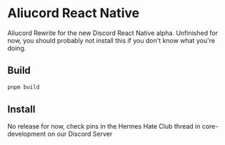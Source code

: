 # Aliucord React Native

Aliucord Rewrite for the new Discord React Native alpha. Unfinished for now, 
you should probably not install this if you don't know what you're doing.

## Build

```sh
pnpm build
```

## Install

No release for now, check pins in the Hermes Hate Club thread in core-development on our Discord Server
